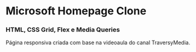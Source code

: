 # Microsoft Homepage Clone
<h3>HTML, CSS Grid, Flex e Media Queries</h3>
<p>Página responsiva criada com base na videoaula do canal TraversyMedia.</p>
